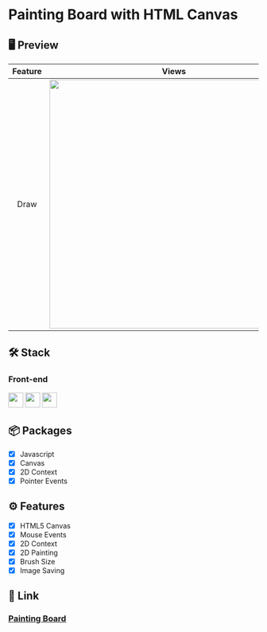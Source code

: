 # Painting Board with HTML Canvas

## 🖥 Preview

| Feature |                                                                    Views                                                                    |
| :-----: | :-----------------------------------------------------------------------------------------------------------------------------------------: |
|  Draw   | <img widtH="500" height="500" src="https://user-images.githubusercontent.com/78011042/142895654-71a6314e-0040-406f-87eb-ee7362734024.png"/> |

## 🛠 Stack

### Front-end

<img height="30" src="https://img.shields.io/badge/HTML5-E34F26?style=for-the-badge&logo=HTML5&logoColor=white" /> <img height="30" src="https://img.shields.io/badge/CSS3-1572B6?style=for-the-badge&logo=CSS3&logoColor=white"/> <img height="30" src="https://img.shields.io/badge/JavaScript-F7DF1E?style=for-the-badge&logo=JavaScript&logoColor=white" />

## 📦 Packages

- [x] Javascript
- [x] Canvas
- [x] 2D Context
- [x] Pointer Events

## ⚙ Features

- [x] HTML5 Canvas
- [x] Mouse Events
- [x] 2D Context
- [x] 2D Painting
- [x] Brush Size
- [x] Image Saving

## 🔗 Link

### [Painting Board](https://jinwook-song.github.io/paintJS-2021/)
